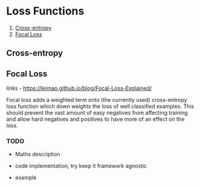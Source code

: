 # Loss Functions

1. [Cross-entropy](#cross-entropy)
2. [Focal Loss](#focal-Loss)


## Cross-entropy


## Focal Loss
links - https://leimao.github.io/blog/Focal-Loss-Explained/


Focal loss adds a weighted term onto (the currently used)  cross-entropy loss function which down weights the loss of well classified examples. This should prevent the vast amount of easy negatives from affecting training and allow hard negatives and positives to have more of an effect on the loss.

### TODO

- Maths description

- code implementation, try keep it framework agnostic

- example



